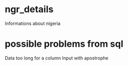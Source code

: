 # ngr_details
Informations about nigeria

# possible problems from sql
Data too long for a column
Input with apostrophe